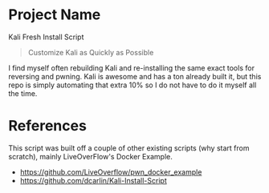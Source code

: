 # Project Name

Kali Fresh Install Script

> Customize Kali as Quickly as Possible

I find myself often rebuilding Kali and re-installing the same exact tools for reversing and pwning. Kali is awesome and has a ton already built it, but this repo is simply automating that extra 10% so I do not have to do it myself all the time.

# References

This script was built off a couple of other existing scripts (why start from scratch), mainly LiveOverFlow's Docker Example.

- https://github.com/LiveOverflow/pwn_docker_example
- https://github.com/dcarlin/Kali-Install-Script
